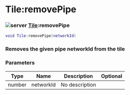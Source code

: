 # Tile:removePipe

### ![server](../../home/tile/.gitbook/assets/server.png) [Tile](../../home/tile/home/Tile/):removePipe

```lua
void Tile:removePipe(networkId)
```

### Removes the given pipe networkId from the tile

### Parameters

| Type   | Name      | Description    | Optional |
| ------ | --------- | -------------- | -------: |
| number | networkId | No description |          |
